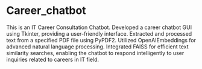 # Career_chatbot
This is an IT Career Consultation Chatbot.
Developed a career chatbot GUI using Tkinter, providing a user-friendly interface. Extracted and processed text from a specified PDF file using PyPDF2.
Utilized OpenAIEmbeddings for advanced natural language processing. Integrated FAISS for efficient text similarity searches, enabling the chatbot to respond intelligently to user inquiries related to careers in IT field.
